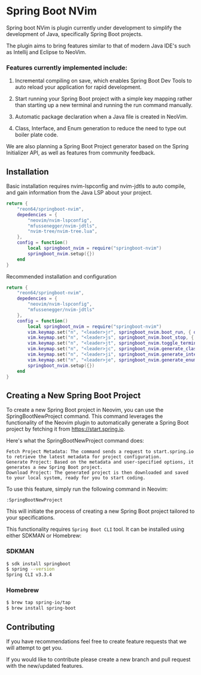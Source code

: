 # Spring Boot NVim

Spring boot NVim is plugin currently under development to simplify the development of Java, specifically Spring Boot projects.

The plugin aims to bring features similar to that of modern Java IDE's such as Intellij and Eclipse to NeoVim.

### Features currently implemented include:

1. Incremental compiling on save, which enables Spring Boot Dev Tools to auto reload your application for rapid development.

2. Start running your Spring Boot project with a simple key mapping rather than starting up a new terminal and running the run command manually.

3. Automatic package declaration when a Java file is created in NeoVim.

4. Class, Interface, and Enum generation to reduce the need to type out boiler plate code.

We are also planning a Spring Boot Project generator based on the Spring Initializer API, as well as features from community feedback.

## Installation

Basic installation requires nvim-lspconfig and nvim-jdtls to auto compile, and gain information from the Java LSP about your project.

```lua
return {
    "reon64/springboot-nvim",
    depedencies = {
        "neovim/nvim-lspconfig",
        "mfussenegger/nvim-jdtls",
        "nvim-tree/nvim-tree.lua",
    },
    config = function()
        local springboot_nvim = require("springboot-nvim")
        springboot_nvim.setup({})
    end
}
```

Recommended installation and configuration

```lua
return {
    "reon64/springboot-nvim",
    depedencies = {
        "neovim/nvim-lspconfig",
        "mfussenegger/nvim-jdtls"
    },
    config = function()
        local springboot_nvim = require("springboot-nvim")
        vim.keymap.set("n", "<leader>jr", springboot_nvim.boot_run, { desc = "Spring Boot Run Project" })
        vim.keymap.set("n", "<leader>js", springboot_nvim.boot_stop, { desc = "Spring Boot Stop Project" })
        vim.keymap.set("n", "<leader>jt", springboot_nvim.toggle_terminal, { desc = "Toggle Terminal" })
        vim.keymap.set("n", "<leader>jc", springboot_nvim.generate_class, { desc = "Java Create Class" })
        vim.keymap.set("n", "<leader>ji", springboot_nvim.generate_interface, { desc = "Java Create Interface" })
        vim.keymap.set("n", "<leader>je", springboot_nvim.generate_enum, { desc = "Java Create Enum" })
        springboot_nvim.setup({})
    end
}
```

## Creating a New Spring Boot Project

To create a new Spring Boot project in Neovim, you can use the SpringBootNewProject command. This command leverages the functionality of the Neovim plugin to automatically generate a Spring Boot project by fetching it from https://start.spring.io.

Here's what the SpringBootNewProject command does:

    Fetch Project Metadata: The command sends a request to start.spring.io to retrieve the latest metadata for project configuration.
    Generate Project: Based on the metadata and user-specified options, it generates a new Spring Boot project.
    Download Project: The generated project is then downloaded and saved to your local system, ready for you to start coding.

To use this feature, simply run the following command in Neovim:

```vim
:SpringBootNewProject
```
This will initiate the process of creating a new Spring Boot project tailored to your specifications.

This functionality requires `Spring Boot CLI` tool.
It can be installed using either SDKMAN or Homebrew:
### SDKMAN
```sh
$ sdk install springboot
$ spring --version
Spring CLI v3.3.4
```
### Homebrew
```sh
$ brew tap spring-io/tap
$ brew install spring-boot
```

## Contributing

If you have recommendations feel free to create feature requests that we will attempt to get you.

If you would like to contribute please create a new branch and pull request with the new/updated features.
